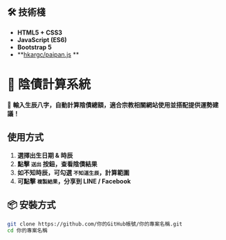 ## 🛠 技術棧
- **HTML5 + CSS3** 
- **JavaScript (ES6)** 
- **Bootstrap 5** 
- **[hkargc/paipan.js](https://github.com/hkargc/paipan) **


# 📜 陰債計算系統 

📜 **輸入生辰八字，自動計算陰債總額，適合宗教相關網站使用並搭配提供運勢建議！**

##  **使用方式**
1. **選擇出生日期 & 時辰** 
2. **點擊 `送出` 按鈕，查看陰債結果**  
3. **如不知時辰，可勾選 `不知道生辰`，計算範圍**  
4. **可點擊 `複製結果`，分享到 LINE / Facebook**  

## 📦 **安裝方式**
```sh
git clone https://github.com/你的GitHub帳號/你的專案名稱.git
cd 你的專案名稱
